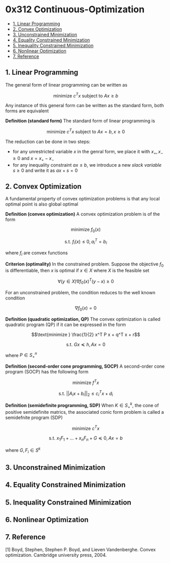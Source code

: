 # 0x312 Continuous-Optimization

- [1. Linear Programming](#1-linear-programming)
- [2. Convex Optimization](#2-convex-optimization)
- [3. Unconstrained Minimization](#3-unconstrained-minimization)
- [4. Equality Constrained Minimization](#4-equality-constrained-minimization)
- [5. Inequality Constrained Minimization](#5-inequality-constrained-minimization)
- [6. Nonlinear Optimization](#6-nonlinear-optimization)
- [7. Reference](#7-reference)

## 1. Linear Programming
The general form of linear programming can be written as

$$\text{minimize } c^Tx \text{  subject to }Ax \geq b$$

Any instance of this general form can be written as the standard form, both forms are equivalent

**Definition (standard form)** The standard form of linear programming is

$$\text{minimize } c^Tx \text{ subject to } Ax = b, x \geq 0$$

The reduction can be done in two steps:

- for any unrestricted variable $x$ in the genral form, we place it with $x_{+}, x_{-} \geq 0$ and $x = x_{+} - x_{-}$
- for any inequality constraint $ax \leq b$, we introduce a new *slack variable* $s \geq 0$ and write it as $ax + s = 0$





## 2. Convex Optimization
A fundamental property of convex optimization problems is that any local optimal point is also global optimal

**Definition (convex optimization)** A convex optimization problem is of the form

$$\text{minimize } f_0(x)$$

$$\text{s.t. } f_i(x) \leq 0, a_i ^T = b_i$$

where $f_i$ are convex functions

**Criterion (optimality)** In the constrained problem. Suppose the objective $f_0$ is differentiable, then $x$ is optimal if $x \in X$ where $X$ is the feasible set

$$\forall(y \in X) \nabla f_0(x)^T (y-x) \geq 0$$

For an unconstrained problem, the condition reduces to the well known condition

$$\nabla f_0(x) = 0$$

**Definition (quadratic optimization, QP)** The convex optimization is called quadratic program (QP) if it can be expressed in the form

$$\text{minimize } \frac{1}{2} x^T P x + q^T x + r$$

$$\text{s.t. } Gx \preceq h, Ax = 0$$

where $P \in S^n_{+}$

**Definition (second-order cone programming, SOCP)** A second-order cone program (SOCP) has the following form

$$\text{minimize } f^T x$$

$$\text{s.t. } || A_i x + b_i ||_{2} \leq c_i^T x + d_i $$

**Definition (semidefinite programming, SDP)** When $K \in S^k_{+}$, the cone of positive semidefinite matrics, the associated conic form problem is called a semidefnite program (SDP)

$$\text{minimize }c^T x$$

$$\text{s.t. } x_1 F_1 + ... + x_n F_n + G \preceq 0, Ax = b$$

where $G, F_i \in S^k$

## 3. Unconstrained Minimization

## 4. Equality Constrained Minimization

## 5. Inequality Constrained Minimization

## 6. Nonlinear Optimization

## 7. Reference

[1] Boyd, Stephen, Stephen P. Boyd, and Lieven Vandenberghe. Convex optimization. Cambridge university press, 2004.

